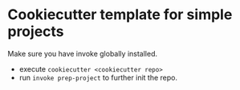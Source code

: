 # Cookiecutter template for simple projects

Make sure you have invoke globally installed.

- execute `cookiecutter <cookiecutter repo>`
- run `invoke prep-project` to further init the repo.
